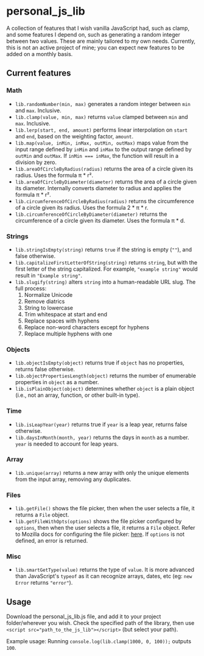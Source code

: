 # personal_js_lib

A collection of features that I wish vanilla JavaScript had, such as clamp, and some features I depend on, such as generating a random integer between two values.
These are mainly tailored to my own needs. Currently, this is not an active project of mine; you can expect new features to be added on a monthly basis.

## Current features
### Math
- `lib.randomNumber(min, max)` generates a random integer between `min` and `max`. Inclusive.
- `lib.clamp(value, min, max)` returns `value` clamped between `min` and `max`. Inclusive.
- `lib.lerp(start, end, amount)` performs linear interpolation on `start` and `end`, based on the weighting factor, `amount`.
- `lib.map(value, inMin, inMax, outMin, outMax)` maps value from the input range defined by `inMin` and `inMax` to the output range defined by `outMin` and `outMax`.
If `inMin === inMax`, the function will result in a division by zero.
- `lib.areaOfCircleByRadius(radius)` returns the area of a circle given its radius. Uses the formula π * r².
- `lib.areaOfCircleByDiameter(diameter)` returns the area of a circle given its diameter. Internally converts diameter to radius and applies the formula π * r².
- `lib.circumferenceOfCircleByRadius(radius)` returns the circumference of a circle given its radius. Uses the formula 2 * π * r.
- `lib.circumferenceOfCircleByDiameter(diameter)` returns the circumference of a circle given its diameter. Uses the formula π * d.
### Strings
- `lib.stringIsEmpty(string)` returns `true` if the string is empty (`""`), and false otherwise.
- `lib.capitalizeFirstLetterOfString(string)` returns `string`, but with the first letter of the string capitalized. For example, `"example string"` would result in `"Example string"`.
- `lib.slugify(string)` alters `string` into a human-readable URL slug. The full process:
  1. Normalize Unicode
  2. Remove diatrics
  3. String to lowercase
  4. Trim whitespace at start and end
  5. Replace spaces with hyphens
  6. Replace non-word characters except for hyphens
  7. Replace multiple hyphens with one
 
### Objects
- `lib.objectIsEmpty(object)` returns true if `object` has no properties, returns false otherwise.
- `lib.objectPropertiesLength(object)` returns the number of enumerable properties in `object` as a number.
- `lib.isPlainObject(object)` determines whether `object` is a plain object (i.e., not an array, function, or other built-in type).

### Time
- `lib.isLeapYear(year)` returns true if `year` is a leap year, returns false otherwise.
- `lib.daysInMonth(month, year)` returns the days in `month` as a number. `year` is needed to account for leap years.

### Array
- `lib.unique(array)` returns a new array with only the unique elements from the input array, removing any duplicates.

### Files
- `lib.getFile()` shows the file picker, then when the user selects a file, it returns a `File` object.
- `lib.getFileWithOpts(options)` shows the file picker configured by `options`, then when the user selects a file, it returns a `File` object. Refer to Mozilla docs for configuring the file picker: [here](https://developer.mozilla.org/en-US/docs/Web/API/Window/showOpenFilePicker#parameters). If `options` is not defined, an error is returned.

### Misc
- `lib.smartGetType(value)` returns the type of `value`. It is more advanced than JavaScript's `typeof` as it can recognize arrays, dates, etc (eg: `new Error` returns `"error"`).

## Usage
Download the personal_js_lib.js file, and add it to your project folder/wherever you wish. Check the specified path of the library, then use `<script src="path_to_the_js_lib"></script>` (but select your path).

Example usage:
Running `console.log(lib.clamp(1000, 0, 100));` outputs `100`.
